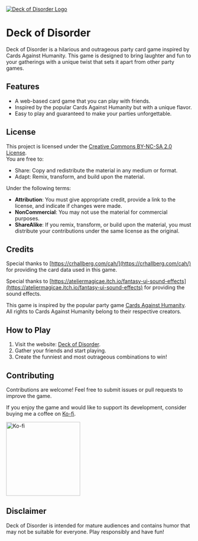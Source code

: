 <a href="https://dod.miukyo.my.id/"><img src="https://dod.miukyo.my.id/banner.jpg" alt="Deck of Disorder Logo"/></a>

# Deck of Disorder

Deck of Disorder is a hilarious and outrageous party card game inspired by Cards Against Humanity. This game is designed to bring laughter and fun to your gatherings with a unique twist that sets it apart from other party games.

## Features
- A web-based card game that you can play with friends.
- Inspired by the popular Cards Against Humanity but with a unique flavor.
- Easy to play and guaranteed to make your parties unforgettable.

## License
This project is licensed under the [Creative Commons BY-NC-SA 2.0 License](https://creativecommons.org/licenses/by-nc-sa/2.0/).  
You are free to:
- Share: Copy and redistribute the material in any medium or format.
- Adapt: Remix, transform, and build upon the material.

Under the following terms:
- **Attribution**: You must give appropriate credit, provide a link to the license, and indicate if changes were made.
- **NonCommercial**: You may not use the material for commercial purposes.
- **ShareAlike**: If you remix, transform, or build upon the material, you must distribute your contributions under the same license as the original.

## Credits
Special thanks to [https://crhallberg.com/cah/](https://crhallberg.com/cah/) for providing the card data used in this game.  

Special thanks to [https://ateliermagicae.itch.io/fantasy-ui-sound-effects](https://ateliermagicae.itch.io/fantasy-ui-sound-effects) for providing the sound effects.

This game is inspired by the popular party game [Cards Against Humanity](https://www.cardsagainsthumanity.com). All rights to Cards Against Humanity belong to their respective creators.

## How to Play
1. Visit the website: [Deck of Disorder](https://dod.miukyo.my.id/).
2. Gather your friends and start playing.
3. Create the funniest and most outrageous combinations to win!

## Contributing
Contributions are welcome! Feel free to submit issues or pull requests to improve the game.

If you enjoy the game and would like to support its development, consider buying me a coffee on [Ko-fi](https://ko-fi.com/miukyo).

<a href="https://ko-fi.com/miukyo"><img src="https://cdn.prod.website-files.com/5c14e387dab576fe667689cf/670f5a0172b90570b1c21dab_kofi_logo.png" alt="Ko-fi" width="200" /></a>


## Disclaimer
Deck of Disorder is intended for mature audiences and contains humor that may not be suitable for everyone. Play responsibly and have fun!

